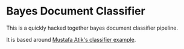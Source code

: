 # Bayes Document Classifier

This is a quickly hacked together bayes document classifier pipeline.

It is based around
[Mustafa Atik's classifier example](https://github.com/muatik/naive-bayes-classifier/blob/master/README.md).